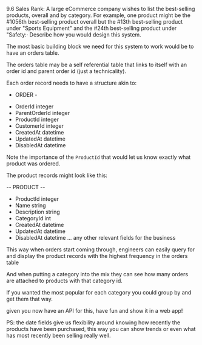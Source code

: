 9.6 Sales Rank: A large eCommerce company wishes to list the best-selling products, overall and by 
category. For example, one product might be the #1056th best-selling product overall but the #13th 
best-selling product under "Sports Equipment" and the #24th best-selling product under "Safety:· 
Describe how you would design this system.

The most basic building block we need for this system to work would be to have an orders table.

The orders table may be a self referential table that links to itself with an order id and parent order id (just a technicality).

Each order record needs to have a structure akin to:

- ORDER - 
+ OrderId integer
+ ParentOrderId integer
+ ProductId integer
+ CustomerId integer
+ CreatedAt datetime
+ UpdatedAt datetime
+ DisabledAt datetime

Note the importance of the `ProductId` that would let us know exactly what product was ordered.

The product records might look like this:

-- PRODUCT --
+ ProductId integer
+ Name string
+ Description string
+ CategoryId int
+ CreatedAt datetime
+ UpdatedAt datetime
+ DisabledAt datetime
... any other relevant fields for the business

This way when orders start coming through, engineers can easily query for and display the product records with the highest frequency in the orders table

And when putting a category into the mix they can see how many orders are attached to products with that category id.

If you wanted the most popular for each category you could group by and get them that way.

given you now have an API for this, have fun and show it in a web app!

PS: the date fields give us flexibility around knowing how recently the products have been purchased, this way you can show trends or even what has most recently been selling really well.